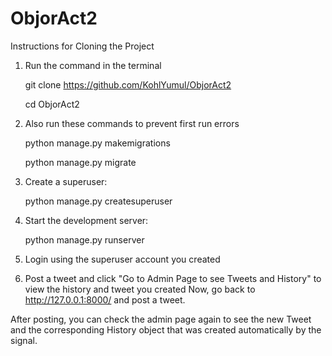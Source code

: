 ﻿# ObjorAct2

Instructions for Cloning the Project

1. Run the command in the terminal

   git clone https://github.com/KohlYumul/ObjorAct2
   
   cd ObjorAct2

3. Also run these commands to prevent first run errors

     python manage.py makemigrations

     python manage.py migrate

4. Create a superuser:
   
     python manage.py createsuperuser

5. Start the development server:

     python manage.py runserver

6. Login using the superuser account you created

7. Post a tweet and click "Go to Admin Page to see Tweets and History" to view the history and tweet you created
Now, go back to http://127.0.0.1:8000/ and post a tweet.

After posting, you can check the admin page again to see the new Tweet and the corresponding History object that was created automatically by the signal.



